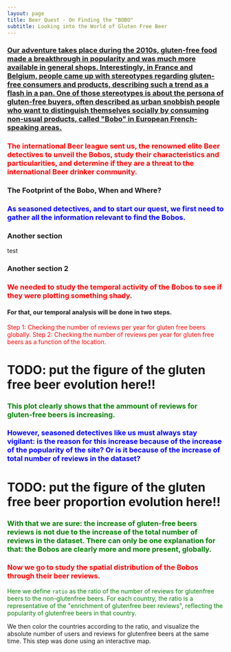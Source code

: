 ```yaml
---
layout: page
title: Beer Quest - On Finding the "BOBO"
subtitle: Looking into the World of Gluten Free Beer
---
```


### <u>Our adventure takes place during the 2010s, gluten-free food made a breakthrough in popularity and was much more available in general shops. Interestingly, in France and Belgium, people came up with stereotypes regarding gluten-free consumers and products, describing such a trend as a flash in a pan. One of those stereotypes is about the persona of gluten-free buyers, often described as urban snobbish people who want to distinguish themselves socially by consuming non-usual products, called "Bobo" in European French-speaking areas.</u>

### <span style="color: red;">The international Beer league sent us, the renowned elite Beer detectives to unveil the Bobos, study their characteristics and particularities, and determine if they are a threat to the international Beer drinker community.</span>

### The Footprint of the Bobo, When and Where?

### <span style="color: blue;">As seasoned detectives, and to start our quest, we first need to gather all the information relevant to find the Bobos.</span>

### Another section

test

### Another section 2

### <span style="color: red;">We needed to study the temporal activity of the Bobos to see if they were plotting something shady.</span>
#### For that, our temporal analysis will be done in two steps.
<span style="color: red;">Step 1: Checking the number of reviews per year for gluten free beers globally.</span>
<span style="color: red;">Step 2: Checking the number of reviews per year for gluten free beers as a function of the location.</span>


# TODO: put the figure of the gluten free beer evolution here!! 

### <span style="color: green;">This plot clearly shows that the ammount of reviews for gluten-free beers is increasing.</span>
### <span style="color: blue;">However, seasoned detectives like us must always stay vigilant: is the reason for this increase because of the increase of the popularity of the site? Or is it because of the increase of total number of reviews in the dataset?</span>

# TODO: put the figure of the gluten free beer proportion evolution here!! 

### <span style="color: green;">With that we are sure: the increase of gluten-free beers reviews is not due to the increase of the total number of reviews in the dataset. There can only be one explanation for that: the Bobos are clearly more and more present, globally.</span>

### <span style="color: red;">Now we go to study the spatial distribution of the Bobos through their beer reviews.</span>

<span style="color: green;">Here we define `ratio` as the ratio of the number of reviews for glutenfree beers to the non-glutenfree beers. For each country, the ratio is a representative of the "enrichment of glutenfree beer reviews", reflecting the popularity of glutenfree beers in that country.

We then color the countries according to the ratio, and visualize the absolute number of users and reviews for glutenfree beers at the same time. This step was done using an interactive map.</span>